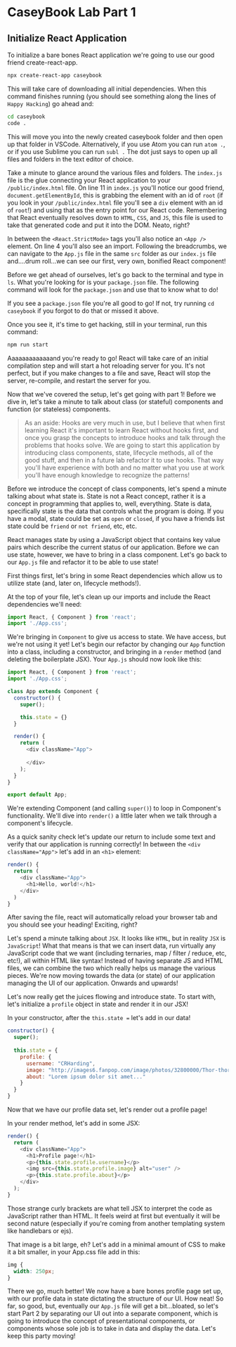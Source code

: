 # CaseyBook Lab Part 1

## Initialize React Application

To initialize a bare bones React application we're going to use our good friend create-react-app.

```bash
npx create-react-app caseybook
```

This will take care of downloading all initial dependencies. When this command finishes running
(you should see something along the lines of `Happy Hacking`) go ahead and:

```bash
cd caseybook
code .
```

This will move you into the newly created caseybook folder and then open up that folder in VSCode.
Alternatively, if you use Atom you can run `atom .`, or if you use Sublime you can run `subl .`
The dot just says to open up all files and folders in the text editor of choice.

Take a minute to glance around the various files and folders. The `index.js` file is the glue connecting
your React application to your `/public/index.html` file. On line 11 in `index.js` you'll notice 
our good friend, `document.getElementById`, this is grabbing the element with an id of `root`
(if you look in your `/public/index.html` file you'll see a `div` element with an id of `root`!)
and using that as the entry point for our React code. Remembering that React eventually resolves
down to `HTML`, `CSS`, and `JS`, this file is used to take that generated code and put it into
the DOM. Neato, right?

In between the `<React.StrictMode>` tags you'll also notice an `<App />` element. On line 4 you'll
also see an import. Following the breadcrumbs, we can navigate to the `App.js` file in the same `src`
folder as our `index.js` file and....drum roll...we can see our first, very own, bonified React
component!

Before we get ahead of ourselves, let's go back to the terminal and type in `ls`. What you're looking
for is your `package.json` file. The following command will look for the `package.json` and use that
to know what to do!

If you see a `package.json` file you're all good to go! If not, try running `cd caseybook` if you
forgot to do that or missed it above.

Once you see it, it's time to get hacking, still in your terminal, run this command:

```bash
npm run start
```

Aaaaaaaaaaaaand you're ready to go! React will take care of an initial compilation step and will start
a hot reloading server for you. It's not perfect, but if you make changes to a file and save,
React will stop the server, re-compile, and restart the server for you.

Now that we've covered the setup, let's get going with part 1! Before we dive in, let's take a minute to talk about class (or stateful) components and function (or stateless) components. 

> As an aside: Hooks are very much in use, but I believe that when first learning React it's important to learn React without hooks first, and once you grasp the concepts to introduce hooks and talk through the problems that hooks solve. We are going to start this application by introducing class components, state, lifecycle methods, all of the good stuff, and then in a future lab refactor it to use hooks. That way you'll have experience with both and no matter what you use at work you'll have enough knowledge to recognize the patterns!

Before we introduce the concept of class components, let's spend a minute talking about what state is. State is not a React concept, rather it is a concept in programming that applies to, well, everything. State is data, specifically state is the data that controls what the program is doing. If you have a modal, state could be set as `open` or `closed`, if you have a friends list state could be `friend` or `not friend`, etc, etc.

React manages state by using a JavaScript object that contains key value pairs which describe the current status of our application. Before we can use state, however, we have to bring in a class component. Let's go back to our `App.js` file and refactor it to be able to use state!

First things first, let's bring in some React dependencies which allow us to utilize state (and, later on, lifecycle methods!).

At the top of your file, let's clean up our imports and include the React dependencies we'll need:

```javascript
import React, { Component } from 'react';
import './App.css';
```

We're bringing in `Component` to give us access to state. We have access, but we're not using it yet! Let's begin our refactor by changing our `App` function into a class, including a constructor, and bringing in a `render` method (and deleting the boilerplate JSX). Your `App.js` should now look like this:

```javascript
import React, { Component } from 'react';
import './App.css';

class App extends Component {
  constructor() {
    super();

    this.state = {}
  }

  render() {
    return (
      <div className="App">
      
      </div>
    );
  }
}

export default App;
```

We're extending Component (and calling `super()`) to loop in Component's functionality. We'll dive into `render()` a little later when we talk through a component's lifecycle.

As a quick sanity check let's update our return to include some text and verify that our application is running correctly! In between the `<div className="App">` let's add in an `<h1>` element:

```javascript
render() {
  return (
    <div className="App">
      <h1>Hello, world!</h1>
    </div>
  )
}
```

After saving the file, react will automatically reload your browser tab and you should see your heading! Exciting, right?

Let's spend a minute talking about `JSX`. It looks like `HTML`, but in reality `JSX` is `JavaScript`! What that means is that we can insert data, run virtually any JavaScript code that we want (including ternaries, map / filter / reduce, etc, etc!), all within HTML like syntax! Instead of having separate JS and HTML files, we can combine the two which really helps us manage the various pieces. We're now moving towards the data (or state) of our application managing the UI of our application. Onwards and upwards!

Let's now really get the juices flowing and introduce state. To start with, let's initialize a `profile` object in state and render it in our JSX!

In your constructor, after the `this.state =` let's add in our data!

```javascript
constructor() {
  super();
  
  this.state = {
    profile: {
      username: "CRHarding",
      image: "http://images6.fanpop.com/image/photos/32800000/Thor-thor-32844898-1024-768.jpg",
      about: "Lorem ipsum dolor sit amet..."
    }
  }
}
```

Now that we have our profile data set, let's render out a profile page!

In your render method, let's add in some JSX:

```javascript
render() {
  return (
    <div className="App">
      <h1>Profile page!</h1>
      <p>{this.state.profile.username}</p>
      <img src={this.state.profile.image} alt="user" />
      <p>{this.state.profile.about}</p>
    </div>
  );
}
```

Those strange curly brackets are what tell JSX to interpret the code as JavaScript rather than HTML. It feels weird at first but eventually it will be second nature (especially if you're coming from another templating system like handlebars or ejs).

That image is a bit large, eh? Let's add in a minimal amount of CSS to make it a bit smaller, in your App.css file add in this:

```css
img {
  width: 250px;
}
```

There we go, much better! We now have a bare bones profile page set up, with our profile data in state dictating the structure of our UI. How neat! So far, so good, but, eventually our `App.js` file will get a bit...bloated, so let's start Part 2 by separating our UI out into a separate component, which is going to introduce the concept of presentational components, or components whose sole job is to take in data and display the data. Let's keep this party moving!
